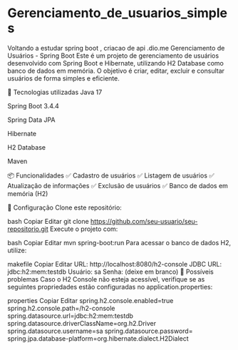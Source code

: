 # Gerenciamento_de_usuarios_simples
Voltando a estudar spring boot , criacao de api .dio.me
Gerenciamento de Usuários - Spring Boot
Este é um projeto de gerenciamento de usuários desenvolvido com Spring Boot e Hibernate, utilizando H2 Database como banco de dados em memória. O objetivo é criar, editar, excluir e consultar usuários de forma simples e eficiente.

🚀 Tecnologias utilizadas
Java 17

Spring Boot 3.4.4

Spring Data JPA

Hibernate

H2 Database

Maven

📦 Funcionalidades
✅ Cadastro de usuários
✅ Listagem de usuários
✅ Atualização de informações
✅ Exclusão de usuários
✅ Banco de dados em memória (H2)

🔧 Configuração
Clone este repositório:

bash
Copiar
Editar
git clone https://github.com/seu-usuario/seu-repositorio.git
Execute o projeto com:

bash
Copiar
Editar
mvn spring-boot:run
Para acessar o banco de dados H2, utilize:

makefile
Copiar
Editar
URL: http://localhost:8080/h2-console
JDBC URL: jdbc:h2:mem:testdb
Usuário: sa
Senha: (deixe em branco)
🐛 Possíveis problemas
Caso o H2 Console não esteja acessível, verifique se as seguintes propriedades estão configuradas no application.properties:

properties
Copiar
Editar
spring.h2.console.enabled=true
spring.h2.console.path=/h2-console
spring.datasource.url=jdbc:h2:mem:testdb
spring.datasource.driverClassName=org.h2.Driver
spring.datasource.username=sa
spring.datasource.password=
spring.jpa.database-platform=org.hibernate.dialect.H2Dialect
